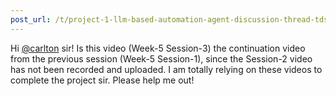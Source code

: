 ```yaml
---
post_url: /t/project-1-llm-based-automation-agent-discussion-thread-tds-jan-2025/164277/258
---
```

Hi [@carlton](/u/carlton) sir! Is this video (Week-5 Session-3) the continuation video from the previous session (Week-5 Session-1), since the Session-2 video has not been recorded and uploaded. I am totally relying on these videos to complete the project sir. Please help me out!